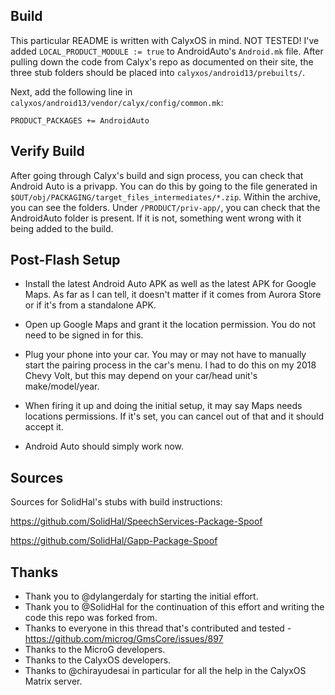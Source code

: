 ## Build

This particular README is written with CalyxOS in mind. NOT TESTED! I've added `LOCAL_PRODUCT_MODULE := true` to AndroidAuto's `Android.mk` file. After pulling down the code from Calyx's repo as documented on their site, the three stub folders should be placed into `calyxos/android13/prebuilts/`. 

Next, add the following line in `calyxos/android13/vendor/calyx/config/common.mk`:
```
PRODUCT_PACKAGES += AndroidAuto
```

## Verify Build

After going through Calyx's build and sign process, you can check that Android Auto is a privapp. You can do this by going to the file generated in `$OUT/obj/PACKAGING/target_files_intermediates/*.zip`. Within the archive, you can see the folders. Under `/PRODUCT/priv-app/`, you can check that the AndroidAuto folder is present. If it is not, something went wrong with it being added to the build. 

## Post-Flash Setup

- Install the latest Android Auto APK as well as the latest APK for Google Maps. As far as I can tell, it doesn't matter if it comes from Aurora Store or if it's from a standalone APK. 

- Open up Google Maps and grant it the location permission. You do not need to be signed in for this.

- Plug your phone into your car. You may or may not have to manually start the pairing process in the car's menu. I had to do this on my 2018 Chevy Volt, but this may depend on your car/head unit's make/model/year.

- When firing it up and doing the initial setup, it may say Maps needs locations permissions. If it's set, you can cancel out of that and it should accept it.

- Android Auto should simply work now.

## Sources

Sources for SolidHal's stubs with build instructions: 

https://github.com/SolidHal/SpeechServices-Package-Spoof

https://github.com/SolidHal/Gapp-Package-Spoof

## Thanks
- Thank you to @dylangerdaly for starting the initial effort.
- Thank you to @SolidHal for the continuation of this effort and writing the code this repo was forked from.
- Thanks to everyone in this thread that's contributed and tested - https://github.com/microg/GmsCore/issues/897
- Thanks to the MicroG developers.
- Thanks to the CalyxOS developers.
- Thanks to @chirayudesai in particular for all the help in the CalyxOS Matrix server.
